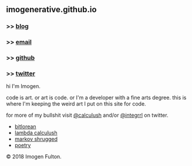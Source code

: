 ## imogenerative.github.io

### >> [blog](blog)
### >> [email](mailto:imogen@dfdt.me)
### >> [github](https://github.com/imogenerative)
### >> [twitter](https://twitter.com/calculush)

hi I'm Imogen.

code is art. or art is code. or I'm a developer with a fine arts degree. this is where I'm keeping the weird art I put on this site for code.

for more of my bullshit visit [@calculush](https://twitter.com/calculush) and/or [@integrrl](https://twitter.com/integrrl) on twitter.

* [bitlorean](https://bitlorean.herokuapp.com)
* [lambda calculush](https://twitter.com/lambdacalculush)
* [markov shrugged](markov-shrugged)
* [poetry](poetry)

© 2018 Imogen Fulton.

